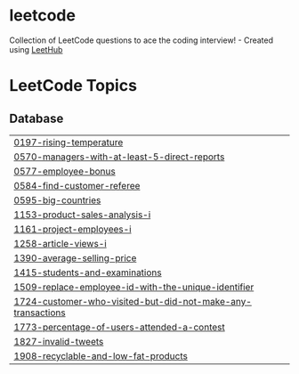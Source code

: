 # leetcode
Collection of LeetCode questions to ace the coding interview! - Created using [LeetHub](https://github.com/QasimWani/LeetHub)

<!---LeetCode Topics Start-->
# LeetCode Topics
## Database
|  |
| ------- |
| [0197-rising-temperature](https://github.com/patrycjamilo1/leetcode/tree/master/0197-rising-temperature) |
| [0570-managers-with-at-least-5-direct-reports](https://github.com/patrycjamilo1/leetcode/tree/master/0570-managers-with-at-least-5-direct-reports) |
| [0577-employee-bonus](https://github.com/patrycjamilo1/leetcode/tree/master/0577-employee-bonus) |
| [0584-find-customer-referee](https://github.com/patrycjamilo1/leetcode/tree/master/0584-find-customer-referee) |
| [0595-big-countries](https://github.com/patrycjamilo1/leetcode/tree/master/0595-big-countries) |
| [1153-product-sales-analysis-i](https://github.com/patrycjamilo1/leetcode/tree/master/1153-product-sales-analysis-i) |
| [1161-project-employees-i](https://github.com/patrycjamilo1/leetcode/tree/master/1161-project-employees-i) |
| [1258-article-views-i](https://github.com/patrycjamilo1/leetcode/tree/master/1258-article-views-i) |
| [1390-average-selling-price](https://github.com/patrycjamilo1/leetcode/tree/master/1390-average-selling-price) |
| [1415-students-and-examinations](https://github.com/patrycjamilo1/leetcode/tree/master/1415-students-and-examinations) |
| [1509-replace-employee-id-with-the-unique-identifier](https://github.com/patrycjamilo1/leetcode/tree/master/1509-replace-employee-id-with-the-unique-identifier) |
| [1724-customer-who-visited-but-did-not-make-any-transactions](https://github.com/patrycjamilo1/leetcode/tree/master/1724-customer-who-visited-but-did-not-make-any-transactions) |
| [1773-percentage-of-users-attended-a-contest](https://github.com/patrycjamilo1/leetcode/tree/master/1773-percentage-of-users-attended-a-contest) |
| [1827-invalid-tweets](https://github.com/patrycjamilo1/leetcode/tree/master/1827-invalid-tweets) |
| [1908-recyclable-and-low-fat-products](https://github.com/patrycjamilo1/leetcode/tree/master/1908-recyclable-and-low-fat-products) |
<!---LeetCode Topics End-->